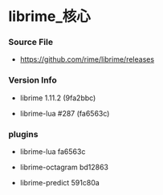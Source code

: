 # librime_核心

### Source File

- https://github.com/rime/librime/releases

### Version Info

- librime 1.11.2  (9fa2bbc)

- librime-lua #287  (fa6563c)

### plugins

- librime-lua fa6563c

- librime-octagram bd12863

- librime-predict 591c80a
